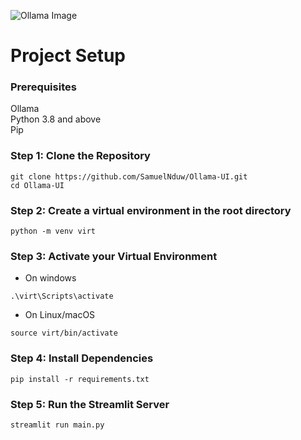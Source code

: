 ![Ollama Image](https://ollama.com/public/blog/embedding-models.png)

# Project Setup

### Prerequisites
Ollama \
Python 3.8 and above \
Pip

### Step 1: Clone the Repository
```
git clone https://github.com/SamuelNduw/Ollama-UI.git
cd Ollama-UI
```


### Step 2: Create a virtual environment in the root directory 
```
python -m venv virt
```

### Step 3: Activate your Virtual Environment
- On windows
```
.\virt\Scripts\activate
```
- On Linux/macOS
```
source virt/bin/activate
```

### Step 4: Install Dependencies
```
pip install -r requirements.txt
```

### Step 5: Run the Streamlit Server
```
streamlit run main.py
```

